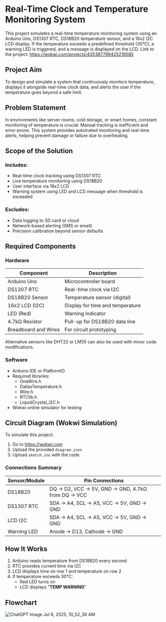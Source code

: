 # Real-Time Clock and Temperature Monitoring System

This project simulates a real-time temperature monitoring system using an Arduino Uno, DS1307 RTC, DS18B20 temperature sensor, and a 16x2 I2C LCD display. If the temperature exceeds a predefined threshold (30°C), a warning LED is triggered, and a message is displayed on the LCD. Link to the project: https://wokwi.com/projects/435387799425219585

## Project Aim

To design and simulate a system that continuously monitors temperature, displays it alongside real-time clock data, and alerts the user if the temperature goes beyond a safe limit.

## Problem Statement

In environments like server rooms, cold storage, or smart homes, constant monitoring of temperature is crucial. Manual tracking is inefficient and error-prone. This system provides automated monitoring and real-time alerts, helping prevent damage or failure due to overheating.

## Scope of the Solution

### Includes:
- Real-time clock tracking using DS1307 RTC
- Live temperature monitoring using DS18B20
- User interface via 16x2 LCD
- Warning system using LED and LCD message when threshold is exceeded

### Excludes:
- Data logging to SD card or cloud
- Network-based alerting (SMS or email)
- Precision calibration beyond sensor defaults

## Required Components

### Hardware

| Component       | Description                       |
|----------------|-----------------------------------|
| Arduino Uno     | Microcontroller board             |
| DS1307 RTC      | Real-time clock via I2C           |
| DS18B20 Sensor  | Temperature sensor (digital)      |
| 16x2 LCD (I2C)  | Display for time and temperature  |
| LED (Red)       | Warning indicator                 |
| 4.7kΩ Resistor  | Pull-up for DS18B20 data line     |
| Breadboard and Wires | For circuit prototyping     |

Alternative sensors like DHT22 or LM35 can also be used with minor code modifications.

### Software

- Arduino IDE or PlatformIO
- Required libraries:
  - OneWire.h
  - DallasTemperature.h
  - Wire.h
  - RTClib.h
  - LiquidCrystal_I2C.h
- Wokwi online simulator for testing

## Circuit Diagram (Wokwi Simulation)

To simulate this project:
1. Go to https://wokwi.com
2. Upload the provided `diagram.json`
3. Upload `sketch.ino` with the code

### Connections Summary

| Sensor/Module | Pin Connections |
|---------------|-----------------|
| DS18B20       | DQ → D2, VCC → 5V, GND → GND, 4.7kΩ from DQ → VCC |
| DS1307 RTC    | SDA → A4, SCL → A5, VCC → 5V, GND → GND |
| LCD I2C       | SDA → A4, SCL → A5, VCC → 5V, GND → GND |
| Warning LED   | Anode → D13, Cathode → GND |

## How It Works

1. Arduino reads temperature from DS18B20 every second
2. RTC provides current time via I2C
3. LCD displays time on row 1 and temperature on row 2
4. If temperature exceeds 30°C:
   - Red LED turns on
   - LCD displays "**TEMP WARNING**"

## Flowchart
![ChatGPT Image Jul 6, 2025, 10_52_38 AM](https://github.com/user-attachments/assets/d3359fe6-dbbf-44a1-80c5-de03a7e81d65)

